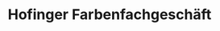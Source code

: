 ---
title: "Hofinger Farbenfachgeschäft"
url: /attnang-puchheim/hofinger-farbenfachgeschaeft/
shop: Farben
---
